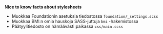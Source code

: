 __Nice to know facts about stylesheets__
* Muokkaa Foundationin asetuksia tiedostossa `foundation/_settings.scss`
* Muokkaa BMI:n omia hauskoja SASS-juttuja `bmi` -hakemistossa
* Päätyylitiedosto on hämäävästi paikassa `css/main.scss`
